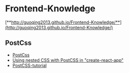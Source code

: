 Frontend-Knowledge
==================

[**http://guoqing2013.github.io/Frontend-Knowledge/**](http://guoqing2013.github.io/Frontend-Knowledge/)


## PostCss
* [PostCss](https://github.com/postcss/postcss/blob/master/README-cn.md)
* [Using nested CSS with PostCSS in "create-react-app"](https://medium.com/@paritosh_pundir/using-nested-css-with-postcss-in-create-react-app-b8424f1317f2)
* [PostCSS-tutorial](https://github.com/DavidWells/PostCSS-tutorial)
